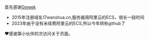 首先感谢[Gmeek](https://meekdai.com/Gmeek.html)

- 2015年注册域名17wanshua.cn,服务器用阿里云的ECS，很长一段时间
- 2023年由于没有米续费阿里云的ECS,所以今年转称github了

<span id="user-content-busuanzi">
❤️感谢第<span></span>小伙伴的<span></span>次访问关于页面。
</span>

